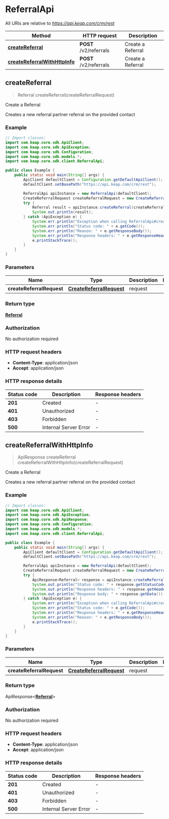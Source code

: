# ReferralApi

All URIs are relative to *https://api.keap.com/crm/rest*

| Method | HTTP request | Description |
|------------- | ------------- | -------------|
| [**createReferral**](ReferralApi.md#createReferral) | **POST** /v2/referrals | Create a Referral |
| [**createReferralWithHttpInfo**](ReferralApi.md#createReferralWithHttpInfo) | **POST** /v2/referrals | Create a Referral |



## createReferral

> Referral createReferral(createReferralRequest)

Create a Referral

Creates a new referral partner referral on the provided contact

### Example

```java
// Import classes:
import com.keap.core.sdk.ApiClient;
import com.keap.core.sdk.ApiException;
import com.keap.core.sdk.Configuration;
import com.keap.core.sdk.models.*;
import com.keap.core.sdk.client.ReferralApi;

public class Example {
    public static void main(String[] args) {
        ApiClient defaultClient = Configuration.getDefaultApiClient();
        defaultClient.setBasePath("https://api.keap.com/crm/rest");

        ReferralApi apiInstance = new ReferralApi(defaultClient);
        CreateReferralRequest createReferralRequest = new CreateReferralRequest(); // CreateReferralRequest | request
        try {
            Referral result = apiInstance.createReferral(createReferralRequest);
            System.out.println(result);
        } catch (ApiException e) {
            System.err.println("Exception when calling ReferralApi#createReferral");
            System.err.println("Status code: " + e.getCode());
            System.err.println("Reason: " + e.getResponseBody());
            System.err.println("Response headers: " + e.getResponseHeaders());
            e.printStackTrace();
        }
    }
}
```

### Parameters


| Name | Type | Description  | Notes |
|------------- | ------------- | ------------- | -------------|
| **createReferralRequest** | [**CreateReferralRequest**](CreateReferralRequest.md)| request | |

### Return type

[**Referral**](Referral.md)


### Authorization

No authorization required

### HTTP request headers

- **Content-Type**: application/json
- **Accept**: application/json

### HTTP response details
| Status code | Description | Response headers |
|-------------|-------------|------------------|
| **201** | Created |  -  |
| **401** | Unauthorized |  -  |
| **403** | Forbidden |  -  |
| **500** | Internal Server Error |  -  |

## createReferralWithHttpInfo

> ApiResponse<Referral> createReferral createReferralWithHttpInfo(createReferralRequest)

Create a Referral

Creates a new referral partner referral on the provided contact

### Example

```java
// Import classes:
import com.keap.core.sdk.ApiClient;
import com.keap.core.sdk.ApiException;
import com.keap.core.sdk.ApiResponse;
import com.keap.core.sdk.Configuration;
import com.keap.core.sdk.models.*;
import com.keap.core.sdk.client.ReferralApi;

public class Example {
    public static void main(String[] args) {
        ApiClient defaultClient = Configuration.getDefaultApiClient();
        defaultClient.setBasePath("https://api.keap.com/crm/rest");

        ReferralApi apiInstance = new ReferralApi(defaultClient);
        CreateReferralRequest createReferralRequest = new CreateReferralRequest(); // CreateReferralRequest | request
        try {
            ApiResponse<Referral> response = apiInstance.createReferralWithHttpInfo(createReferralRequest);
            System.out.println("Status code: " + response.getStatusCode());
            System.out.println("Response headers: " + response.getHeaders());
            System.out.println("Response body: " + response.getData());
        } catch (ApiException e) {
            System.err.println("Exception when calling ReferralApi#createReferral");
            System.err.println("Status code: " + e.getCode());
            System.err.println("Response headers: " + e.getResponseHeaders());
            System.err.println("Reason: " + e.getResponseBody());
            e.printStackTrace();
        }
    }
}
```

### Parameters


| Name | Type | Description  | Notes |
|------------- | ------------- | ------------- | -------------|
| **createReferralRequest** | [**CreateReferralRequest**](CreateReferralRequest.md)| request | |

### Return type

ApiResponse<[**Referral**](Referral.md)>


### Authorization

No authorization required

### HTTP request headers

- **Content-Type**: application/json
- **Accept**: application/json

### HTTP response details
| Status code | Description | Response headers |
|-------------|-------------|------------------|
| **201** | Created |  -  |
| **401** | Unauthorized |  -  |
| **403** | Forbidden |  -  |
| **500** | Internal Server Error |  -  |

